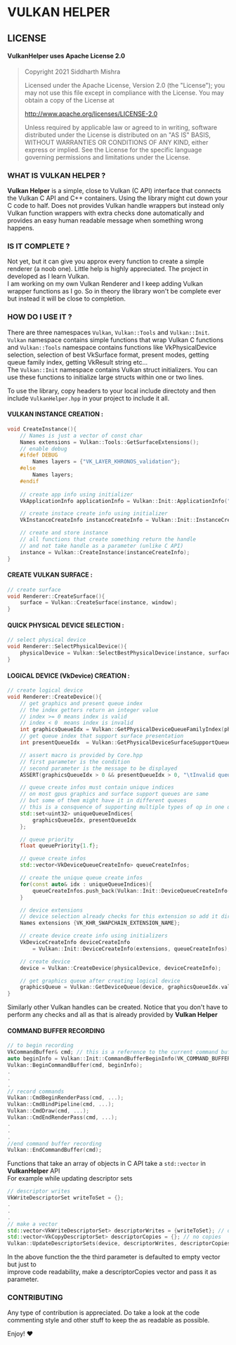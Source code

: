 # VULKAN HELPER
 
## LICENSE 
#### VulkanHelper uses Apache License 2.0

>Copyright 2021 Siddharth Mishra
>
>Licensed under the Apache License, Version 2.0 (the "License");
you may not use this file except in compliance with the License.
You may obtain a copy of the License at
>
>    http://www.apache.org/licenses/LICENSE-2.0
>
>Unless required by applicable law or agreed to in writing, software
distributed under the License is distributed on an "AS IS" BASIS,
WITHOUT WARRANTIES OR CONDITIONS OF ANY KIND, either express or implied.
See the License for the specific language governing permissions and
limitations under the License.

 ### WHAT IS VULKAN HELPER ?

**Vulkan Helper** is a simple, close to Vulkan (C API) interface that connects the Vulkan C API and C++ containers. Using the library might cut down your C code to half. Does not provides Vulkan handle wrappers but instead only Vulkan function wrappers with extra checks done automatically and provides an easy human readable message when something wrong happens.

### IS IT COMPLETE ?
Not yet, but it can give you approx every function to create a simple renderer (a noob one). Little help is highly appreciated. The project in developed as I learn Vulkan.  
I am working on my own Vulkan Renderer and I keep adding Vulkan wrapper functions as I go.
So in theory the library won't be complete ever but instead it will be close to completion.

### HOW DO I USE IT ?
There are three namespaces `Vulkan`, `Vulkan::Tools` and `Vulkan::Init`.  
`Vulkan` namespace contains simple functions that wrap Vulkan C functions and `Vulkan::Tools` namespace contains functions like VkPhysicalDevice selection, selection of best VkSurface format, present modes, getting queue family index, getting VkResult string etc...  
The `Vulkan::Init` namespace contains Vulkan struct initializers. You can use these functions to initialize large structs within one or two lines.  

To use the library, copy headers to your local include directoty and then include `VulkanHelper.hpp` in your project to include it all.


#### VULKAN INSTANCE CREATION : 
```c++
void CreateInstance(){
    // Names is just a vector of const char
    Names extensions = Vulkan::Tools::GetSurfaceExtensions();
    // enable debug
    #ifdef DEBUG
        Names layers = {"VK_LAYER_KHRONOS_validation"};
    #else
        Names layers;
    #endif
    
    // create app info using initializer
    VkApplicationInfo applicationInfo = Vulkan::Init::ApplicationInfo("VulkanHelper", 0);

    // create instace create info using initializer
    VkInstanceCreateInfo instanceCreateInfo = Vulkan::Init::InstanceCreateInfo(&applicationInfo, extensions, layers);

    // create and store instance
    // all functions that create something return the handle
    // and not take handle as a parameter (unlike C API)
    instance = Vulkan::CreateInstance(instanceCreateInfo);  
}
```

#### CREATE VULKAN SURFACE : 
```c++
// create surface
void Renderer::CreateSurface(){
    surface = Vulkan::CreateSurface(instance, window);
}
```

#### QUICK PHYSICAL DEVICE SELECTION : 
```c++
// select physical device
void Renderer::SelectPhysicalDevice(){
    physicalDevice = Vulkan::SelectBestPhysicalDevice(instance, surface);
}
```

#### LOGICAL DEVICE (VkDevice) CREATION : 
```c++
// create logical device
void Renderer::CreateDevice(){
    // get graphics and present queue index
    // the index getters return an integer value
    // index >= 0 means index is valid
    // index < 0  means index is invalid
    int graphicsQueueIdx = Vulkan::GetPhysicalDeviceQueueFamilyIndex(physicalDevice, VK_QUEUE_GRAPHICS_BIT);
    // get queue index that support surface presentation
    int presentQueueIdx  = Vulkan::GetPhysicalDeviceSurfaceSupportQueueIndex(physicalDevice, surface);

    // assert macro is provided by Core.hpp
    // first parameter is the condition
    // second parameter is the message to be displayed
    ASSERT(graphicsQueueIdx > 0 && presentQueueIdx > 0, "\tInvalid queue indices returned");

    // queue create infos must contain unique indices
    // on most gpus graphics and surface support queues are same
    // but some of them might have it in different queues
    // this is a consquence of supporting multiple types of op in one queue
    std::set<uint32> uniqueQueueIndices{
        graphicsQueueIdx, presentQueueIdx
    };

    // queue priority
    float queuePriority{1.f};

    // queue create infos
    std::vector<VkDeviceQueueCreateInfo> queueCreateInfos;

    // create the unique queue create infos
    for(const auto& idx : uniqueQueueIndices){
        queueCreateInfos.push_back(Vulkan::Init::DeviceQueueCreateInfo(idx, 1, &queuePriority));
    }

    // device extensions
    // device selection already checks for this extension so add it directly
    Names extensions {VK_KHR_SWAPCHAIN_EXTENSION_NAME};

    // create device create info using initializers
    VkDeviceCreateInfo deviceCreateInfo 
        = Vulkan::Init::DeviceCreateInfo(extensions, queueCreateInfos);

    // create device
    device = Vulkan::CreateDevice(physicalDevice, deviceCreateInfo);

    // get graphics queue after creating logical device
    graphicsQueue = Vulkan::GetDeviceQueue(device, graphicsQueueIdx.value(), 0);
}
```

Similarly other Vulkan handles can be created. Notice that you don't have to perform any checks and all as that is already provided by **Vulkan Helper**

#### COMMAND BUFFER RECORDING
```c++
// to begin recording
VkCommandBuffer& cmd; // this is a reference to the current command buffer in use
auto beginInfo = Vulkan::Init::CommandBufferBeginInfo(VK_COMMAND_BUFFER_USAGE_ONE_TIME_SUBMIT_BIT);
Vulkan::BeginCommandBuffer(cmd, beginInfo);
.
.
.
// record commands
Vulkan::CmdBeginRenderPass(cmd, ...);
Vulkan::CmdBindPipeline(cmd, ...);
Vulkan::CmdDraw(cmd, ...);
Vulkan::CmdEndRenderPass(cmd, ...);
.
.
.
//end command buffer recording
Vulkan::EndCommandBuffer(cmd);
```

Functions that take an array of objects in C API take a `std::vector` in **VulkanHelper** API  
For example while updating descriptor sets
```c++
// descriptor writes
VkWriteDescriptorSet writeToSet = {};
.
.
.
// make a vector
std::vector<VkWriteDescriptorSet> descriptorWrites = {writeToSet}; // one write
std::vector<VkCopyDescriptorSet> descriptorCopies = {}; // no copies
Vulkan::UpdateDescriptorSets(device, descriptorWrites, descriptorCopies); // update
```
In the above function the the third parameter is defaulted to empty vector but just to  
improve code readability, make a descriptorCopies vector and pass it as parameter.

### CONTRIBUTING
Any type of contribution is appreciated. Do take a look at the code commenting style and other stuff to keep the as readable as possible.

Enjoy! :heart:

